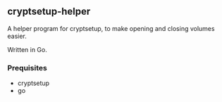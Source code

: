## cryptsetup-helper

A helper program for cryptsetup, to make opening and closing volumes easier.

Written in Go.

### Prequisites
* cryptsetup
* go
